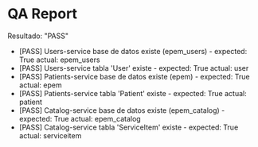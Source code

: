 ﻿# QA Report
Resultado: "PASS"

- [PASS] Users-service base de datos existe (epem_users) - expected: True actual: epem_users
- [PASS] Users-service tabla 'User' existe - expected: True actual: user
- [PASS] Patients-service base de datos existe (epem) - expected: True actual: epem
- [PASS] Patients-service tabla 'Patient' existe - expected: True actual: patient
- [PASS] Catalog-service base de datos existe (epem_catalog) - expected: True actual: epem_catalog
- [PASS] Catalog-service tabla 'ServiceItem' existe - expected: True actual: serviceitem
